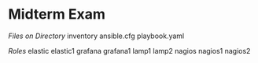 # Midterm Exam
*Files on Directory*
inventory
ansible.cfg
playbook.yaml

*Roles*
elastic
elastic1
grafana 
grafana1
lamp1
lamp2
nagios
nagios1
nagios2
